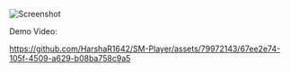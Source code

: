 
![Screenshot](https://github.com/HarshaR1642/SM-Player/assets/79972143/ad1755ee-ea99-4575-abda-09f8ae5b894a)

Demo Video:

https://github.com/HarshaR1642/SM-Player/assets/79972143/67ee2e74-105f-4509-a629-b08ba758c9a5

